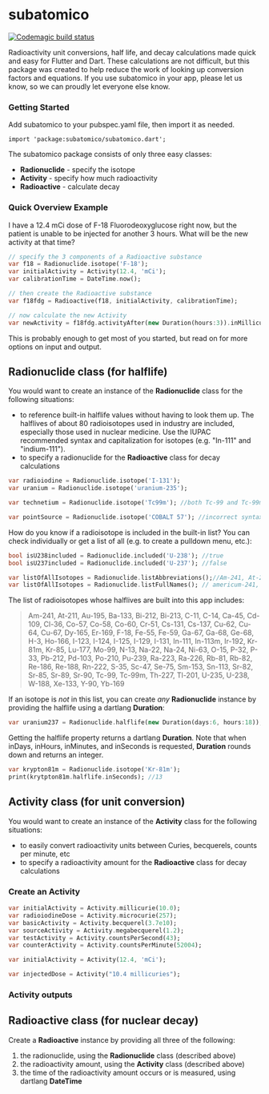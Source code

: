 # subatomico

[![Codemagic build status](https://api.codemagic.io/apps/602787e7ede2fe8df3265a04/subatomico-test/status_badge.svg)](https://codemagic.io/apps/602787e7ede2fe8df3265a04/subatomico-test/latest_build)

Radioactivity unit conversions, half life, and decay calculations made quick and easy for Flutter and Dart. These calculations are not difficult, but this package was created to help reduce the work of looking up conversion factors and equations. If you use subatomico in your app, please let us know, so we can proudly let everyone else know.

### Getting Started  

Add subatomico to your pubspec.yaml file, then import it as needed.

`import 'package:subatomico/subatomico.dart';`

The subatomico package consists of only three easy classes:
- **Radionuclide** - specify the isotope
- **Activity** - specify how much radioactivity
- **Radioactive** - calculate decay

### Quick Overview Example
I have a 12.4 mCi dose of F-18 Fluorodeoxyglucose right now, but the patient is unable to be injected for another 3 hours. What will be the new activity at that time?
```dart
// specify the 3 components of a Radioactive substance
var f18 = Radionuclide.isotope('F-18');
var initialActivity = Activity(12.4, 'mCi');
var calibrationTime = DateTime.now();

// then create the Radioactive substance
var f18fdg = Radioactive(f18, initialActivity, calibrationTime);

// now calculate the new Activity
var newActivity = f18fdg.activityAfter(new Duration(hours:3)).inMillicurie;//
```
This is probably enough to get most of you started, but read on for more options on input and output.

## Radionuclide class (for halflife)
You would want to create an instance of the **Radionuclide** class for the following situations:
 - to reference built-in halflife values without having to look them up. The halflives of about 80 radioisotopes used in industry are included, especially those used in nuclear medicine. Use the IUPAC recommended syntax and capitalization for isotopes (e.g. "In-111" and "indium-111"). 
 - to specify a radionuclide for the **Radioactive** class for decay calculations

```dart
var radioiodine = Radionuclide.isotope('I-131');
var uranium = Radionuclide.isotope('uranium-235');

var technetium = Radionuclide.isotope('Tc99m'); //both Tc-99 and Tc-99m are included

var pointSource = Radionuclide.isotope('COBALT 57'); //incorrect syntax but will still work
```

How do you know if a radioisotope is included in the built-in list? You can check individually or get a list of all (e.g. to create a pulldown menu, etc.):

```dart
bool isU238included = Radionuclide.included('U-238'); //true
bool isU237included = Radionuclide.included('U-237'); //false

var listOfAllIsotopes = Radionuclide.listAbbreviations();//Am-241, At-211, etc.
var listOfAllIsotopes = Radionuclide.listFullNames(); // americum-241, astatine-211, etc.
```

The list of radioisotopes whose halflives are built into this app includes:
>Am-241, At-211, Au-195, Ba-133, Bi-212, Bi-213, C-11, C-14, Ca-45, Cd-109, Cl-36, Co-57, Co-58, Co-60, Cr-51, Cs-131, Cs-137, Cu-62, Cu-64, Cu-67, Dy-165, Er-169, F-18, Fe-55, Fe-59, Ga-67, Ga-68, Ge-68, H-3, Ho-166, I-123, I-124, I-125, I-129, I-131, In-111, In-113m, Ir-192, Kr-81m, Kr-85, Lu-177, Mo-99, N-13, Na-22, Na-24, Ni-63, O-15, P-32, P-33, Pb-212, Pd-103, Po-210, Pu-239, Ra-223, Ra-226, Rb-81, Rb-82, Re-186, Re-188, Rn-222, S-35, Sc-47, Se-75, Sm-153, Sn-113, Sr-82, Sr-85, Sr-89, Sr-90, Tc-99, Tc-99m, Th-227, Tl-201, U-235, U-238, W-188, Xe-133, Y-90, Yb-169


If an isotope is *not* in this list, you can create *any* **Radionuclide** instance by providing the halflife using a dartlang **Duration**:

```dart 
var uranium237 = Radionuclide.halflife(new Duration(days:6, hours:18));
```

Getting the halflife property returns a dartlang **Duration**. Note that when inDays, inHours, inMinutes, and inSeconds is requested, **Duration** rounds down and returns an integer.

```dart
var krypton81m = Radionuclide.isotope('Kr-81m');
print(krytpton81m.halflife.inSeconds); //13
```


## Activity class (for unit conversion)
You would want to create an instance of the **Activity** class for the following situations:
 - to easily convert radioactivity units between Curies, becquerels, counts per minute, etc
 - to specify a radioactivity amount for the **Radioactive** class for decay calculations

 ### Create an Activity

```dart
var initialActivity = Activity.millicurie(10.0);
var radioiodineDose = Activity.microcurie(257);
var basicActivity = Activity.becquerel(3.7e10);
var sourceActivity = Activity.megabecquerel(1.2);
var testActivity = Activity.countsPerSecond(43);
var counterActivity = Activity.countsPerMinute(52004);

var initialActivity = Activity(12.4, 'mCi');

var injectedDose = Activity("10.4 millicuries");
```

 ### Activity outputs

## Radioactive class (for nuclear decay)
Create a **Radioactive** instance by providing all three of the following:
1. the radionuclide, using the **Radionuclide** class (described above)
2. the radioactivity amount, using the **Activity** class (described above)
3. the time of the radioactivity amount occurs or is measured, using dartlang **DateTime**
